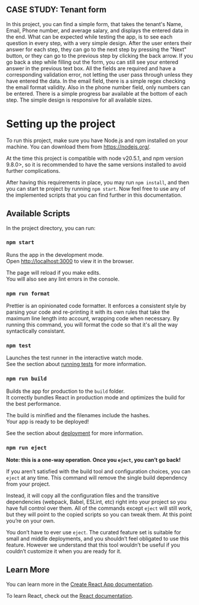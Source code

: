 ## CASE STUDY: Tenant form

In this project, you can find a simple form, that takes the tenant's Name, Email, Phone number, and average salary, and displays the entered data in the end.
What can be expected while testing the app, is to see each question in every step, with a very simple design.
After the user enters their answer for each step, they can go to the next step by pressing the "Next" button, or they can go to the previous step by clicking the back arrow.
If you go back a step while filling out the form, you can still see your entered answer in the previous text box.
All the fields are required and have a corresponding validation error, not letting the user pass through unless they have entered the data.
In the email field, there is a simple regex checking the email format validity. Also in the phone number field, only numbers can be entered.
There is a simple progress bar available at the bottom of each step.
The simple design is responsive for all available sizes.

# Setting up the project

To run this project, make sure you have Node.js and npm installed on your machine. You can download them from https://nodejs.org/.

At the time this project is compatible with node v20.5.1, and npm version 9.8.0>, so it is recommended to have the same versions installed to avoid further complications.

After having this requirements in place, you may run `npm install`, and then you can start te project by running `npm start`.
Now feel free to use any of the implemented scripts that you can find further in this documentation.

## Available Scripts

In the project directory, you can run:

### `npm start`

Runs the app in the development mode.\
Open [http://localhost:3000](http://localhost:3000) to view it in the browser.

The page will reload if you make edits.\
You will also see any lint errors in the console.

### `npm run format`

Prettier is an opinionated code formatter. It enforces a consistent style by parsing your code and re-printing it with its own rules that take the maximum line length into account, wrapping code when necessary.
By running this command, you will format the code so that it's all the way syntactically consistant.

### `npm test`

Launches the test runner in the interactive watch mode.\
See the section about [running tests](https://facebook.github.io/create-react-app/docs/running-tests) for more information.

### `npm run build`

Builds the app for production to the `build` folder.\
It correctly bundles React in production mode and optimizes the build for the best performance.

The build is minified and the filenames include the hashes.\
Your app is ready to be deployed!

See the section about [deployment](https://facebook.github.io/create-react-app/docs/deployment) for more information.

### `npm run eject`

**Note: this is a one-way operation. Once you `eject`, you can’t go back!**

If you aren’t satisfied with the build tool and configuration choices, you can `eject` at any time. This command will remove the single build dependency from your project.

Instead, it will copy all the configuration files and the transitive dependencies (webpack, Babel, ESLint, etc) right into your project so you have full control over them. All of the commands except `eject` will still work, but they will point to the copied scripts so you can tweak them. At this point you’re on your own.

You don’t have to ever use `eject`. The curated feature set is suitable for small and middle deployments, and you shouldn’t feel obligated to use this feature. However we understand that this tool wouldn’t be useful if you couldn’t customize it when you are ready for it.

## Learn More

You can learn more in the [Create React App documentation](https://facebook.github.io/create-react-app/docs/getting-started).

To learn React, check out the [React documentation](https://reactjs.org/).
